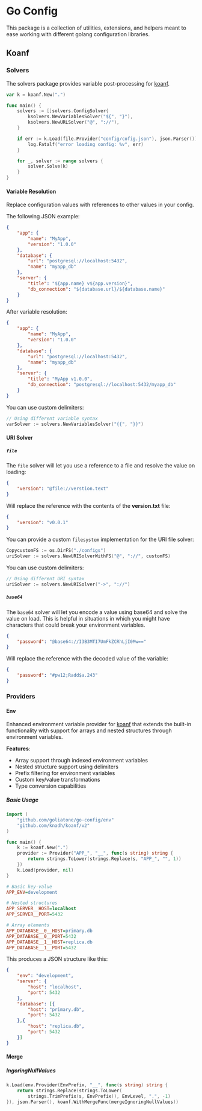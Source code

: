# Go Config

This package is a collection of utilities, extensions, and helpers meant to ease working with different golang configuration libraries.

## Koanf

### Solvers

The solvers package provides variable post-processing for [koanf](https://github.com/knadh/koanf).

```go
var k = koanf.New(".")

func main() {
    solvers := []solvers.ConfigSolver{
        ksolvers.NewVariablesSolver("${", "}"),
        ksolvers.NewURLSolver("@", "://"),
    }

    if err := k.Load(file.Provider("config/cofig.json"), json.Parser()); err != nil {
		log.Fatalf("error loading config: %v", err)
	}

    for _, solver := range solvers {
        solver.Solve(k)
    }
}
```

#### Variable Resolution

Replace configuration values with references to other values in your config.

The following JSON example:

```json
{
    "app": {
        "name": "MyApp",
        "version": "1.0.0"
    },
    "database": {
        "url": "postgresql://localhost:5432",
        "name": "myapp_db"
    },
    "server": {
        "title": "${app.name} v${app.version}",
        "db_connection": "${database.url}/${database.name}"
    }
}
```

After variable resolution:

```json
{
    "app": {
        "name": "MyApp",
        "version": "1.0.0"
    },
    "database": {
        "url": "postgresql://localhost:5432",
        "name": "myapp_db"
    },
    "server": {
        "title": "MyApp v1.0.0",
        "db_connection": "postgresql://localhost:5432/myapp_db"
    }
}
```

You can use custom delimiters:

```go
// Using different variable syntax
varSolver := solvers.NewVariablesSolver("{{", "}}")
```

#### URI Solver

##### `file`

The `file` solver will let you use a reference to a file and resolve the value on loading:

```json
{
    "version": "@file://verstion.text"
}
```

Will replace the reference with the contents of the **version.txt** file:

```json
{
    "version": "v0.0.1"
}
```

You can provide a custom `filesystem` implementation for the URI file solver:

```go
CopycustomFS := os.DirFS("./configs")
uriSolver := solvers.NewURISolverWithFS("@", "://", customFS)
```

You can use custom delimiters:

```go
// Using different URI syntax
uriSolver := solvers.NewURISolver("->", "://")
```

##### `base64`

The `base64` solver will let you encode a value using base64 and solve the value on load. This is helpful in situations in which you might have characters that could break your environment variables.

```json
{
    "password": "@base64://I3B3MTI7UmFkZCRhLjI0Mw=="
}
```

Will replace the reference with the decoded value of the variable:

```json
{
    "password": "#pw12;Radd$a.243"
}
```

### Providers

#### Env
Enhanced environment variable provider for [koanf](https://github.com/knadh/koanf) that extends the built-in functionality with support for arrays and nested structures through environment variables.

**Features**:
- Array support through indexed environment variables
- Nested structure support using delimiters
- Prefix filtering for environment variables
- Custom key/value transformations
- Type conversion capabilities

##### Basic Usage

```go
import (
    "github.com/goliatone/go-config/env"
    "github.com/knadh/koanf/v2"
)

func main() {
    k := koanf.New(".")
    provider := Provider("APP_", "__", func(s string) string {
        return strings.ToLower(strings.Replace(s, "APP_", "", 1))
    })
    k.Load(provider, nil)
}
```

```ini
# Basic key-value
APP_ENV=development

# Nested structures
APP_SERVER__HOST=localhost
APP_SERVER__PORT=5432

# Array elements
APP_DATABASE__0__HOST=primary.db
APP_DATABASE__0__PORT=5432
APP_DATABASE__1__HOST=replica.db
APP_DATABASE__1__PORT=5432
```

This produces a JSON structure like this:

```json
{
    "env": "development",
    "server": {
        "host": "localhost",
        "port": 5432
    },
    "database": [{
        "host": "primary.db",
        "port": 5432
    },{
        "host": "replica.db",
        "port": 5432
    }]
}
```


#### Merge

##### IngoringNullValues

```go
k.Load(env.Provider(EnvPrefix, "__", func(s string) string {
    return strings.Replace(strings.ToLower(
        strings.TrimPrefix(s, EnvPrefix)), EnvLevel, ".", -1)
}), json.Parser(), koanf.WithMergeFunc(mergeIgnoringNullValues))
```
